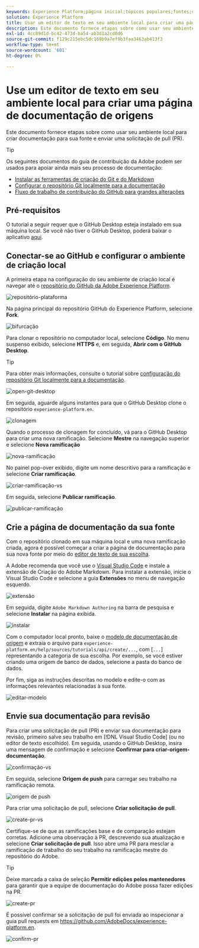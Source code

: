 ```yaml
---
keywords: Experience Platform;página inicial;tópicos populares;fontes;conectores;conectores de origem;fontes sdk;sdk;SDK
solution: Experience Platform
title: Usar um editor de texto em seu ambiente local para criar uma página de documentação de códigos-fonte
description: Este documento fornece etapas sobre como usar seu ambiente local para criar documentação para sua fonte e enviar uma solicitação de pull (PR).
exl-id: 4cc89d1d-bc42-473d-ba54-ab3d1a2cd0d6
source-git-commit: f129c215ebc5dc169b9a7ef9b3faa3463ab413f3
workflow-type: tm+mt
source-wordcount: '601'
ht-degree: 0%

---
```


# Use um editor de texto em seu ambiente local para criar uma página de documentação de origens

Este documento fornece etapas sobre como usar seu ambiente local para criar documentação para sua fonte e enviar uma solicitação de pull (PR).

>[!TIP]
>
>Os seguintes documentos do guia de contribuição da Adobe podem ser usados para apoiar ainda mais seu processo de documentação: <ul><li>[Instalar as ferramentas de criação do Git e do Markdown](https://experienceleague.adobe.com/docs/contributor/contributor-guide/setup/install-tools.html?lang=pt-BR)</li><li>[Configurar o repositório Git localmente para a documentação](https://experienceleague.adobe.com/docs/contributor/contributor-guide/setup/local-repo.html?lang=pt-BR)</li><li>[Fluxo de trabalho de contribuição do GitHub para grandes alterações](https://experienceleague.adobe.com/docs/contributor/contributor-guide/setup/full-workflow.html?lang=pt-BR)</li></ul>

## Pré-requisitos

O tutorial a seguir requer que o GitHub Desktop esteja instalado em sua máquina local. Se você não tiver o GitHub Desktop, poderá baixar o aplicativo [aqui](https://desktop.github.com/).

## Conectar-se ao GitHub e configurar o ambiente de criação local

A primeira etapa na configuração do seu ambiente de criação local é navegar até o [repositório do GitHub da Adobe Experience Platform](https://github.com/AdobeDocs/experience-platform.en).

![repositório-plataforma](../assets/platform-repo.png)

Na página principal do repositório GitHub do Experience Platform, selecione **Fork**.

![bifurcação](../assets/fork.png)

Para clonar o repositório no computador local, selecione **Código**. No menu suspenso exibido, selecione **HTTPS** e, em seguida, **Abrir com o GitHub Desktop**.

>[!TIP]
>
>Para obter mais informações, consulte o tutorial sobre [configuração do repositório Git localmente para a documentação](https://experienceleague.adobe.com/docs/contributor/contributor-guide/setup/local-repo.html?lang=pt-BR#create-a-local-clone-of-the-repository).

![open-git-desktop](../assets/open-git-desktop.png)

Em seguida, aguarde alguns instantes para que o GitHub Desktop clone o repositório `experience-platform.en`.

![clonagem](../assets/cloning.png)

Quando o processo de clonagem for concluído, vá para o GitHub Desktop para criar uma nova ramificação. Selecione **Mestre** na navegação superior e selecione **Nova ramificação**

![nova-ramificação](../assets/new-branch.png)

No painel pop-over exibido, digite um nome descritivo para a ramificação e selecione **Criar ramificação**.

![criar-ramificação-vs](../assets/create-branch-vs.png)

Em seguida, selecione **Publicar ramificação**.

![publicar-ramificação](../assets/publish-branch.png)

## Crie a página de documentação da sua fonte

Com o repositório clonado em sua máquina local e uma nova ramificação criada, agora é possível começar a criar a página de documentação para sua nova fonte por meio do [editor de texto de sua escolha](https://experienceleague.adobe.com/docs/contributor/contributor-guide/setup/install-tools.html?lang=pt-BR#understand-markdown-editors).

A Adobe recomenda que você use o [Visual Studio Code](https://code.visualstudio.com/) e instale a extensão de Criação do Adobe Markdown. Para instalar a extensão, inicie o Visual Studio Code e selecione a guia **Extensões** no menu de navegação esquerdo.

![ extensão](../assets/extension.png)

Em seguida, digite `Adobe Markdown Authoring` na barra de pesquisa e selecione **Instalar** na página exibida.

![instalar](../assets/install.png)

Com o computador local pronto, baixe o [modelo de documentação de origem](../assets/api-template.zip) e extraia o arquivo para `experience-platform.en/help/sources/tutorials/api/create/...`, com [`...`] representando a categoria de sua escolha. Por exemplo, se você estiver criando uma origem de banco de dados, selecione a pasta do banco de dados.

Por fim, siga as instruções descritas no modelo e edite-o com as informações relevantes relacionadas à sua fonte.

![editar-modelo](../assets/edit-template.png)

## Envie sua documentação para revisão

Para criar uma solicitação de pull (PR) e enviar sua documentação para revisão, primeiro salve seu trabalho em [!DNL Visual Studio Code] (ou no editor de texto escolhido). Em seguida, usando o GitHub Desktop, insira uma mensagem de confirmação e selecione **Confirmar para criar-origem-documentação**.

![confirmação-vs](../assets/commit-vs.png)

Em seguida, selecione **Origem de push** para carregar seu trabalho na ramificação remota.

![origem de push](../assets/push-origin.png)

Para criar uma solicitação de pull, selecione **Criar solicitação de pull**.

![create-pr-vs](../assets/create-pr-vs.png)

Certifique-se de que as ramificações base e de comparação estejam corretas. Adicione uma observação à PR, descrevendo sua atualização e selecione **Criar solicitação de pull**. Isso abre uma PR para mesclar a ramificação de trabalho do seu trabalho na ramificação mestre do repositório do Adobe.

>[!TIP]
>
>Deixe marcada a caixa de seleção **Permitir edições pelos mantenedores** para garantir que a equipe de documentação do Adobe possa fazer edições na PR.

![create-pr](../assets/create-pr.png)

É possível confirmar se a solicitação de pull foi enviada ao inspecionar a guia pull requests em https://github.com/AdobeDocs/experience-platform.en.

![confirm-pr](../assets/confirm-pr.png)
